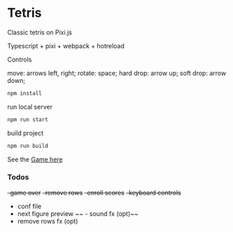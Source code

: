 # Tetris

Classic tetris on Pixi.js

Typescript + pixi + webpack + hotreload

Controls

move: arrows left, right;
rotate: space;
hard drop: arrow up;
soft drop: arrow down;

```sh
npm install
```
run local server
```sh
npm run start
```
build project
```sh
npm run build
```

See the [Game here](http://smival.com/tetris)


### Todos
~~-game over~~
~~-remove rows~~
~~-enroll scores~~
~~-keyboard controls~~
- conf file
- next figure preview
~~ - sound fx (opt)~~
- remove rows fx (opt)